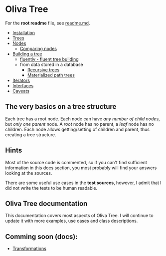 # Oliva Tree

For the **root readme** file, see [readme.md](../README.md).

* [Installation](installation.md)
* [Trees](trees.md)
* [Nodes](nodes.md)
	* [Comparing nodes](comparing.md)
* [Building a tree](building.md)
	* [fluently - fluent tree building](fluent.md)
	* from data stored in a database
		* [Recursive trees](recursive.md)
		* [Materialized path trees](materialized.md)
* [Iterators](iterators.md)
* [Interfaces](interfaces.md)
* [Caveats](caveats.md)


## The very basics on a tree structure

Each tree has a root node.
Each node can have *any number of child nodes*, but *only one parent* node. A *root* node has no parent, a *leaf* node has no children.
Each node allows getting/setting of children and parent, thus creating a tree structure.


## Hints

Most of the source code is commented, so if you can't find sufficient information in this docs section,
you most probably will find your answers looking at the sources.

There are some useful use cases in the **test sources**,
however, I admit that I did not write the tests to be human readable.


## Oliva Tree documentation

This documentation covers most aspects of Oliva Tree.
I will continue to update it with more examples, use cases and class descriptions.


## Comming soon (docs):

* [Transformations](transformations.md)

